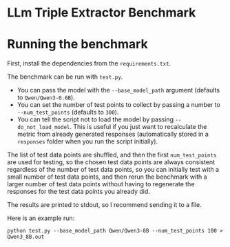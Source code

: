 # LLm Triple Extractor Benchmark

# Running the benchmark

First, install the dependencies from the `requirements.txt`.

The benchmark can be run with `test.py`.
- You can pass the model with the `--base_model_path` argument (defaults to `Qwen/Qwen3-0.6B`).
- You can set the number of test points to collect by passing a number to `--num_test_points` (defaults to `300`).
- You can tell the script not to load the model by passing `--do_not_load_model`. This is useful if you just want to recalculate the metric from already generated responses (automatically stored in a `responses` folder when you run the script initially).

The list of test data points are shuffled, and then the first `num_test_points` are used for testing, so the chosen test data points are always consistent regardless of the number of test data points, so you can initially test with a small number of test data points, and then rerun the benchmark with a larger number of test data points without having to regenerate the responses for the test data points you already did.

The results are printed to stdout, so I recommend sending it to a file.

Here is an example run:

`python test.py --base_model_path Qwen/Qwen3-8B --num_test_points 100 > Qwen3_8B.out`

